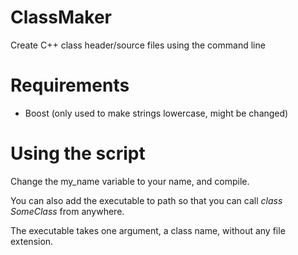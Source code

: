 # ClassMaker
Create C++ class header/source files using the command line

# Requirements
- Boost (only used to make strings lowercase, might be changed)

# Using the script
Change the my_name variable to your name, and compile. 

You can also add the executable to path so that you can call _class_ _SomeClass_ from anywhere.

The executable takes one argument, a class name, without any file extension.

